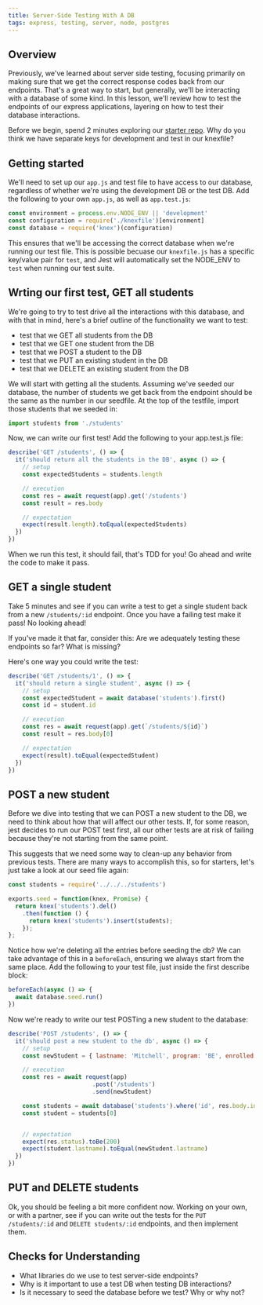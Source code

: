 ```yaml
---
title: Server-Side Testing With A DB
tags: express, testing, server, node, postgres
---
```


## Overview

Previously, we've learned about server side testing, focusing primarily on
making sure that we get the correct response codes back from our endpoints.
That's a great way to start, but generally, we'll be interacting with a database
of some kind. In this lesson, we'll review how to test the endpoints of our
express applications, layering on how to test their database interactions.

Before we begin, spend 2 minutes exploring our [starter
repo](https://github.com/turingschool-examples/test-express). Why do you think
we have separate keys for development and test in our knexfile?

## Getting started

We'll need to set up our `app.js` and test file to have access to our database, 
regardless of whether we're using the development DB or the test DB. Add the 
following to your own `app.js`, as well as `app.test.js`:

```js
const environment = process.env.NODE_ENV || 'development'
const configuration = require('./knexfile')[environment]
const database = require('knex')(configuration)
```

This ensures that we'll be accessing the correct database when we're running our
test file. This is possible becuase our `knexfile.js` has a specific key/value
pair for `test`, and Jest will automatically set the NODE_ENV to `test` when
running our test suite.

## Wrting our first test, GET all students

We're going to try to test drive all the interactions with this database, and
with that in mind, here's a brief outline of the functionality we want to test:

  - test that we GET all students from the DB  
  - test that we GET one student from the DB  
  - test that we POST a student to the DB  
  - test that we PUT an existing student in the DB  
  - test that we DELETE an existing student from the DB  

We will start with getting all the students. Assuming we've seeded our database,
the number of students we get back from the endpoint should be the same as the
number in our seedfile. At the top of the testfile, import those students that
we seeded in:

```js
import students from './students'
```

Now, we can write our first test! Add the following to your app.test.js file:

```js
describe('GET /students', () => {
  it('should return all the students in the DB', async () => {
    // setup
    const expectedStudents = students.length

    // execution
    const res = await request(app).get('/students')
    const result = res.body

    // expectation
    expect(result.length).toEqual(expectedStudents)
  })
})
```

When we run this test, it should fail, that's TDD for you! Go ahead and write
the code to make it pass.

## GET a single student

Take 5 minutes and see if you can write a test to get a single student back from
a new `/students/:id` endpoint. Once you have a failing test make it pass! No
looking ahead!

If you've made it that far, consider this: Are we adequately testing these
endpoints so far? What is missing?

Here's one way you could write the test:

```js
describe('GET /students/1', () => {
  it('should return a single student', async () => {
    // setup
    const expectedStudent = await database('students').first()
    const id = student.id

    // execution
    const res = await request(app).get(`/students/${id}`)
    const result = res.body[0]

    // expectation
    expect(result).toEqual(expectedStudent)
  })
})
```

## POST a new student

Before we dive into testing that we can POST a new student to the DB, we need to
think about how that will affect our other tests. If, for some reason, jest
decides to run our POST test first, all our other tests are at risk of failing
because they're not starting from the same point. 

This suggests that we need some way to clean-up any behavior from previous
tests. There are many ways to accomplish this, so for starters, let's just take
a look at our seed file again:

```js
const students = require('../../../students')

exports.seed = function(knex, Promise) {
  return knex('students').del()
    .then(function () {
      return knex('students').insert(students);
    });
};
```

Notice how we're deleting all the entries before seeding the db? We can take
advantage of this in a `beforeEach`, ensuring we always start from the same
place. Add the following to your test file, just inside the first describe
block:

```js
beforeEach(async () => {
  await database.seed.run()
})
```

Now we're ready to write our test POSTing a new student to the database:

```js
describe('POST /students', () => {
  it('should post a new student to the db', async () => {
    // setup
    const newStudent = { lastname: 'Mitchell', program: 'BE', enrolled: false }

    // execution
    const res = await request(app)
                        .post('/students')
                        .send(newStudent)

    const students = await database('students').where('id', res.body.id).select()
    const student = students[0]


    // expectation
    expect(res.status).toBe(200)
    expect(student.lastname).toEqual(newStudent.lastname)
  })
})
```

## PUT and DELETE students

Ok, you should be feeling a bit more confident now. Working on your own, or with
a partner, see if you can write out the tests for the `PUT /students/:id` and
`DELETE students/:id` endpoints, and then implement them.

## Checks for Understanding

* What libraries do we use to test server-side endpoints?
* Why is it important to use a test DB when testing DB interactions?
* Is it necessary to seed the database before we test? Why or why not?
